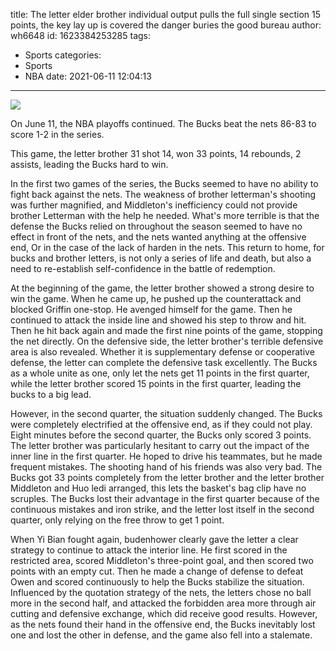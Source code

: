 title: The letter elder brother individual output pulls the full single section 15 points, the key lay up is covered the danger buries the good bureau
author: wh6648
id: 1623384253285
tags: 
- Sports
categories: 
- Sports
- NBA
date: 2021-06-11 12:04:13
---
![](https://p2.itc.cn/q_70/images01/20210611/6bbf48fdb90a4a23bc1d47f379cd9a75.jpeg)


On June 11, the NBA playoffs continued. The Bucks beat the nets 86-83 to score 1-2 in the series.

This game, the letter brother 31 shot 14, won 33 points, 14 rebounds, 2 assists, leading the Bucks hard to win.

In the first two games of the series, the Bucks seemed to have no ability to fight back against the nets. The weakness of brother letterman's shooting was further magnified, and Middleton's inefficiency could not provide brother Letterman with the help he needed. What's more terrible is that the defense the Bucks relied on throughout the season seemed to have no effect in front of the nets, and the nets wanted anything at the offensive end, Or in the case of the lack of harden in the nets. This return to home, for bucks and brother letters, is not only a series of life and death, but also a need to re-establish self-confidence in the battle of redemption.

At the beginning of the game, the letter brother showed a strong desire to win the game. When he came up, he pushed up the counterattack and blocked Griffin one-stop. He avenged himself for the game. Then he continued to attack the inside line and showed his step to throw and hit. Then he hit back again and made the first nine points of the game, stopping the net directly. On the defensive side, the letter brother's terrible defensive area is also revealed. Whether it is supplementary defense or cooperative defense, the letter can complete the defensive task excellently. The Bucks as a whole unite as one, only let the nets get 11 points in the first quarter, while the letter brother scored 15 points in the first quarter, leading the bucks to a big lead.

However, in the second quarter, the situation suddenly changed. The Bucks were completely electrified at the offensive end, as if they could not play. Eight minutes before the second quarter, the Bucks only scored 3 points. The letter brother was particularly hesitant to carry out the impact of the inner line in the first quarter. He hoped to drive his teammates, but he made frequent mistakes. The shooting hand of his friends was also very bad. The Bucks got 33 points completely from the letter brother and the letter brother Middleton and Huo ledi arranged, this lets the basket's bag clip have no scruples. The Bucks lost their advantage in the first quarter because of the continuous mistakes and iron strike, and the letter lost itself in the second quarter, only relying on the free throw to get 1 point.

When Yi Bian fought again, budenhower clearly gave the letter a clear strategy to continue to attack the interior line. He first scored in the restricted area, scored Middleton's three-point goal, and then scored two points with an empty cut. Then he made a change of defense to defeat Owen and scored continuously to help the Bucks stabilize the situation. Influenced by the quotation strategy of the nets, the letters chose no ball more in the second half, and attacked the forbidden area more through air cutting and defensive exchange, which did receive good results. However, as the nets found their hand in the offensive end, the Bucks inevitably lost one and lost the other in defense, and the game also fell into a stalemate.

